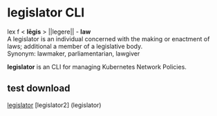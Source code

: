 # legislator CLI

lex f < **lēgis** > ||legere|| - **law**  
A legislator is an individual concerned with the making or enactment of laws; additional a member of a legislative body.  
Synonym: lawmaker, parliamentarian, lawgiver

**legislator** is an CLI for managing Kubernetes Network Policies. 


## test download
[legislator](https://github.com/manuhak8s/legislator/blob/validate-config/legislator)
[legislator2] (legislator)